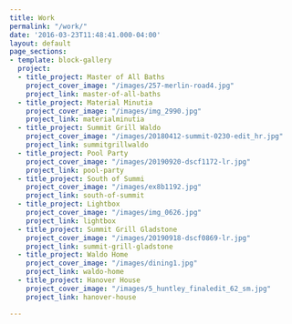 ```yaml
---
title: Work
permalink: "/work/"
date: '2016-03-23T11:48:41.000-04:00'
layout: default
page_sections:
- template: block-gallery
  project:
  - title_project: Master of All Baths
    project_cover_image: "/images/257-merlin-road4.jpg"
    project_link: master-of-all-baths
  - title_project: Material Minutia
    project_cover_image: "/images/img_2990.jpg"
    project_link: materialminutia
  - title_project: Summit Grill Waldo
    project_cover_image: "/images/20180412-summit-0230-edit_hr.jpg"
    project_link: summitgrillwaldo
  - title_project: Pool Party
    project_cover_image: "/images/20190920-dscf1172-lr.jpg"
    project_link: pool-party
  - title_project: South of Summi
    project_cover_image: "/images/ex8b1192.jpg"
    project_link: south-of-summit
  - title_project: Lightbox
    project_cover_image: "/images/img_0626.jpg"
    project_link: lightbox
  - title_project: Summit Grill Gladstone
    project_cover_image: "/images/20190918-dscf0869-lr.jpg"
    project_link: summit-grill-gladstone
  - title_project: Waldo Home
    project_cover_image: "/images/dining1.jpg"
    project_link: waldo-home
  - title_project: Hanover House
    project_cover_image: "/images/5_huntley_finaledit_62_sm.jpg"
    project_link: hanover-house

---
```



